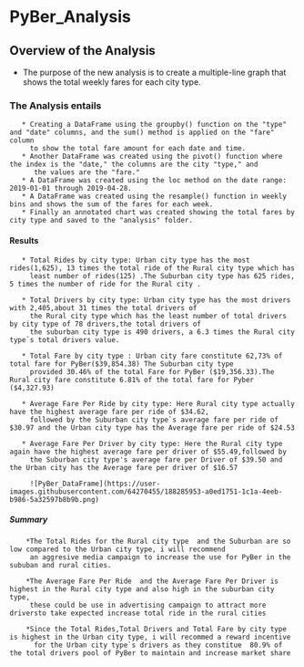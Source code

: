 # PyBer_Analysis

## Overview of the Analysis
   * The purpose of the new analysis is to create a multiple-line graph that shows the total weekly fares for each city type.
   
###   The Analysis entails
       * Creating a DataFrame using the groupby() function on the "type" and "date" columns, and the sum() method is applied on the "fare" column 
         to show the total fare amount for each date and time. 
       * Another DataFrame was created using the pivot() function where the index is the "date," the columns are the city "type," and 
          the values are the "fare." 
       * A DataFrame was created using the loc method on the date range: 2019-01-01 through 2019-04-28. 
       * A DataFrame was created using the resample() function in weekly bins and shows the sum of the fares for each week.
       * Finally an annotated chart was created showing the total fares by city type and saved to the "analysis" folder.
       
#### Results
       * Total Rides by city type: Urban city type has the most rides(1,625), 13 times the total ride of the Rural city type which has
         least number of rides(125) .The Suburban city type has 625 rides, 5 times the number of ride for the Rural city .
         
       * Total Drivers by city type: Urban city type has the most drivers with 2,405,about 31 times the total drivers of 
         the Rural city type which has the least number of total drivers by city type of 78 drivers,the total drivers of
         the suburban city type is 490 drivers, a 6.3 times the Rural city type`s total drivers value.
         
       * Total Fare by city type : Urban city fare constitute 62,73% of total fare for PyBer($39,854.38) The Suburban city type
         provided 30.46% of the total Fare for PyBer ($19,356.33).The Rural city fare constitute 6.81% of the total fare for Pyber ($4,327.93)
         
       * Average Fare Per Ride by city type: Here Rural city type actually have the highest average fare per ride of $34.62,
         followed by the Suburban city type`s average fare per ride of $30.97 and the Urban city type has the Average fare per ride of $24.53
         
       * Average Fare Per Driver by city type: Here the Rural city type again have the highest average fare per driver of $55.49,followed by 
         the Suburban city type's average fare per Driver of $39.50 and the Urban city has the Average fare per driver of $16.57
         
         ![PyBer_DataFrame](https://user-images.githubusercontent.com/64270455/188285953-a0ed1751-1c1a-4eeb-b986-5a32597b8b9b.png)

  ##### Summary
        *The Total Rides for the Rural city type  and the Suburban are so low compared to the Urban city type, i will recommend
         an aggresive media campaign to increase the use for PyBer in the sububan and rural cities.
        
        *The Average Fare Per Ride  and the Average Fare Per Driver is highest in the Rural city type and also high in the suburban city type,
         these could be use in advertising campaign to attract more driversto take expected increase total ride in the rural cities
         
        *Since the Total Rides,Total Drivers and Total Fare by city type is highest in the Urban city type, i will recommed a reward incentive
          for the Urban city type`s drivers as they constitue  80.9% of the total drivers pool of PyBer to maintain and increase market share
        
  
      
       
 
   
  
